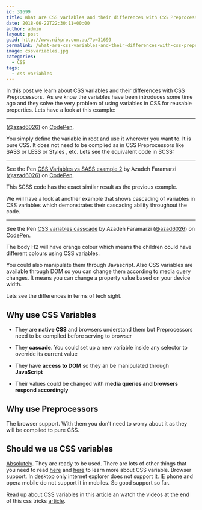 ```yaml
---
id: 31699
title: What are CSS variables and their differences with CSS Preprocessors
date: 2018-06-22T22:30:11+00:00
author: admin
layout: post
guid: http://www.nikpro.com.au/?p=31699
permalink: /what-are-css-variables-and-their-differences-with-css-preprocessors/
image: cssvariables.jpg
categories:
  - CSS
tags:
  - css variables
---
```

In this post we learn about CSS variables and their differences with CSS Preprocessors.  As we know the variables have been introduces some time ago and they solve the very problem of using variables in CSS for reusable properties. Lets have a look at this example:

* * *

<p class="codepen" data-height="265" data-theme-id="0" data-slug-hash="xzjydB" data-default-tab="css,result" data-user="azad6026" data-embed-version="2" data-pen-title="css varialbles example 1">
  (<a href="https://codepen.io/azad6026">@azad6026</a>) on <a href="https://codepen.io">CodePen</a>.
</p>



You simply define the variable in root and use it wherever you want to. It is pure CSS. It does not need to be complied as in CSS Preprocessors like SASS or LESS or Styles , etc. Lets see the equivalent code in SCSS:

* * *

<p class="codepen" data-height="265" data-theme-id="0" data-slug-hash="oydayg" data-default-tab="css,result" data-user="azad6026" data-embed-version="2" data-pen-title="CSS Variables vs SASS example 2">
  See the Pen <a href="https://codepen.io/azad6026/pen/oydayg/">CSS Variables vs SASS example 2</a> by Azadeh Faramarzi (<a href="https://codepen.io/azad6026">@azad6026</a>) on <a href="https://codepen.io">CodePen</a>.
</p>



This SCSS code has the exact similar result as the previous example.

We will have a look at another example that shows cascading of variables in CSS variables which demonstrates their cascading ability throughout the code.

* * *

<p class="codepen" data-height="265" data-theme-id="0" data-slug-hash="yEjRdQ" data-default-tab="css,result" data-user="azad6026" data-embed-version="2" data-pen-title="CSS variables casscade">
  See the Pen <a href="https://codepen.io/azad6026/pen/yEjRdQ/">CSS variables casscade</a> by Azadeh Faramarzi (<a href="https://codepen.io/azad6026">@azad6026</a>) on <a href="https://codepen.io">CodePen</a>.
</p>



The body H2 will have orange colour which means the children could have different colours using CSS variables.

You could also manipulate them through Javascript. Also CSS variables are available through DOM so you can change them according to media query changes. It means you can change a property value based on your device width. 

Lets see the differences in terms of tech sight.

## Why use CSS Variables 

  * They are **native CSS** and browsers understand them but Preprocessors need to be compiled before serving to browser

  * They **cascade**. You could set up a new variable inside any selector to override its current value 

  * They have **access to DOM** so they an be manipulated through **JavaScript**

  * Their values could be changed with **media queries and browsers respond accordingly**

## Why use Preprocessors

The browser support. With them you don&#8217;t need to worry about it as they will be compiled to pure CSS. 

## Should we us CSS variables

<a href="http://www.nikpro.com.au/css-grid-layouts-and-css-new-variables-should-we-get-started/" target="_blank" rel="noopener noreferrer">Absolutely</a>. They are ready to be used. There are lots of other things that you need to read <a href="https://csswizardry.com/2016/10/pragmatic-practical-progressive-theming-with-custom-properties/" target="_blank" rel="noopener noreferrer">here</a> and <a href="http://kizu.ru/en/fun/conditions-for-css-variables/" target="_blank" rel="noopener noreferrer">here</a> to learn more about CSS variable. Browser support. In desktop only internet explorer does not support it. IE phone and opera mobile do not support it in mobiles. So good support so far.

Read up about CSS variables in this <a href="https://medium.freecodecamp.org/everything-you-need-to-know-about-css-variables-c74d922ea855" target="_blank" rel="noopener noreferrer">article</a> an watch the videos at the end of this css tricks <a href="https://css-tricks.com/difference-between-types-of-css-variables/" target="_blank" rel="noopener noreferrer">article</a>.

&nbsp;

&nbsp;